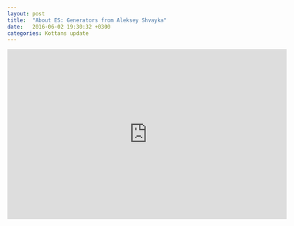 ```yaml
---
layout: post
title:  "About ES: Generators from Aleksey Shvayka"
date:   2016-06-02 19:30:32 +0300
categories: Kottans update
---
```


<iframe width="640" height="390" src="https://www.youtube.com/embed/ra9U_hu3vkc" frameborder="0" allowfullscreen></iframe>

